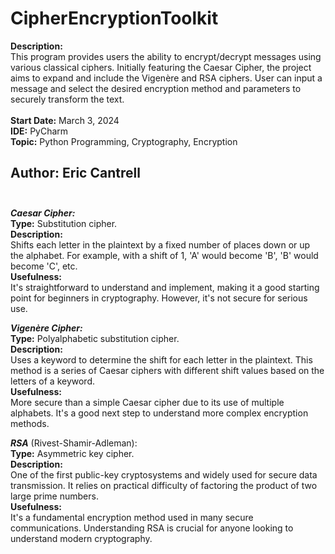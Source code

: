 # CipherEncryptionToolkit

**Description:** <br>
This program provides users the ability to encrypt/decrypt messages using various classical ciphers.  Initially featuring the Caesar Cipher, the project aims to expand and include the Vigenère and RSA ciphers.  User can input a message and select the desired encryption method and parameters to securely transform the text.<br><br>
**Start Date:** March 3, 2024<br>
**IDE:** PyCharm<br>
**Topic:** Python Programming, Cryptography, Encryption<br>
## **Author:** Eric Cantrell <br><br>

**___Caesar Cipher:___** <br>
**Type:** Substitution cipher.<br>
**Description:** <br>
Shifts each letter in the plaintext by a fixed number of places down or up the alphabet. For example, with a shift of 1, 'A' would become 'B', 'B' would become 'C', etc.<br>
**Usefulness:** <br>
It's straightforward to understand and implement, making it a good starting point for beginners in cryptography. However, it's not secure for serious use.

**___Vigenère Cipher:___**<br>
**Type:** Polyalphabetic substitution cipher.<br>
**Description:** <br>
Uses a keyword to determine the shift for each letter in the plaintext. This method is a series of Caesar ciphers with different shift values based on the letters of a keyword.<br>
**Usefulness:** <br>
More secure than a simple Caesar cipher due to its use of multiple alphabets. It's a good next step to understand more complex encryption methods.

**___RSA___** (Rivest-Shamir-Adleman):<br>
**Type:** Asymmetric key cipher.<br>
**Description:** <br>
One of the first public-key cryptosystems and widely used for secure data transmission. It relies on practical difficulty of factoring the product of two large prime numbers.<br>
**Usefulness:** <br>
It's a fundamental encryption method used in many secure communications. Understanding RSA is crucial for anyone looking to understand modern cryptography.
